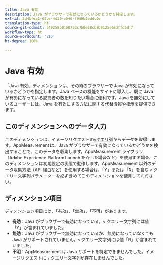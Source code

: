 ```yaml
---
title: Java 有効
description: Java がブラウザーで有効になっているかどうかを特定します。
exl-id: 2d4b4ea2-65ba-4d39-a040-f989b5eddc6e
translation-type: ht
source-git-commit: 549258b0168733c7b0e28cb8b9125e68dffd5df7
workflow-type: ht
source-wordcount: '216'
ht-degree: 100%

---
```


# Java 有効

「Java 有効」ディメンションは、その時のブラウザーで Java が有効になっているかどうかを指定します。Java ベースの機能をサイトに導入し、既に Java が有効になっている訪問者の数を知りたい場合に便利です。Java を無効にしているユーザーには、Java を有効にする方法に関する代替情報や指示を提供できます。

## このディメンションへのデータ入力

このディメンションは、イメージリクエストの[`v`クエリ列](/help/implement/validate/query-parameters.md)からデータを取得します。AppMeasurement は、Java がブラウザーで有効になっているかどうかを検出することで、このデータを収集します。AppMeasurement ライブラリ（Adobe Experience Platform Launch を介した場合など）を使用する場合、このディメンションは初期設定の状態で動作します。AppMeasurement 以外のデータ収集方法（API 経由など）を使用する場合は、「Y」または「N」を含む `v` クエリー文字列パラメーターを必ず含めてこのディメンションを使用してください。

## ディメンション項目

ディメンション項目には、「有効」、「無効」、「不明」があります。

* **有効**：Java がブラウザーで有効になっている。`v` クエリー文字列には値「Y」が含まれていました。 
* **無効**：Java がブラウザーで無効になっているか、無効になっていなくても Java がサポートされていません。`v` クエリー文字列には値「N」が含まれていました。 
* **不明**：AppMeasurement は Java サポートを特定できませんでした。イメージリクエストに `v` クエリー文字列が存在しませんでした。
